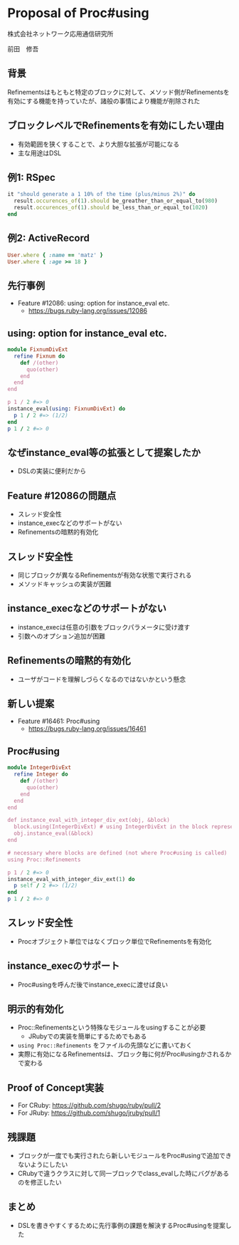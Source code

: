 # Proposal of Proc#using



株式会社ネットワーク応用通信研究所

前田　修吾

## 背景

Refinementsはもともと特定のブロックに対して、メソッド側がRefinementsを有効にする機能を持っていたが、諸般の事情により機能が削除された

## ブロックレベルでRefinementsを有効にしたい理由

* 有効範囲を狭くすることで、より大胆な拡張が可能になる
* 主な用途はDSL

## 例1: RSpec

```ruby
it "should generate a 1 10% of the time (plus/minus 2%)" do
  result.occurences_of(1).should be_greather_than_or_equal_to(980)
  result.occurences_of(1).should be_less_than_or_equal_to(1020)
end
```

## 例2: ActiveRecord

```ruby
User.where { :name == 'matz' }
User.where { :age >= 18 }
```

## 先行事例

* Feature #12086: using: option for instance_eval etc.
    * https://bugs.ruby-lang.org/issues/12086

## using: option for instance_eval etc.

```ruby
module FixnumDivExt
  refine Fixnum do
    def /(other)
      quo(other)
    end
  end
end

p 1 / 2 #=> 0
instance_eval(using: FixnumDivExt) do
  p 1 / 2 #=> (1/2)
end
p 1 / 2 #=> 0
```

## なぜinstance_eval等の拡張として提案したか

* DSLの実装に便利だから

## Feature #12086の問題点

* スレッド安全性
* instance_execなどのサポートがない
* Refinementsの暗黙的有効化

## スレッド安全性

* 同じブロックが異なるRefinementsが有効な状態で実行される
* メソッドキャッシュの実装が困難

## instance_execなどのサポートがない

* instance_execは任意の引数をブロックパラメータに受け渡す
* 引数へのオプション追加が困難

## Refinementsの暗黙的有効化

* ユーザがコードを理解しづらくなるのではないかという懸念

## 新しい提案

* Feature #16461: Proc#using
    * https://bugs.ruby-lang.org/issues/16461

## Proc#using

```ruby
module IntegerDivExt
  refine Integer do
    def /(other)
      quo(other)
    end
  end
end

def instance_eval_with_integer_div_ext(obj, &block)
  block.using(IntegerDivExt) # using IntegerDivExt in the block represented by the Proc object
  obj.instance_eval(&block)
end

# necessary where blocks are defined (not where Proc#using is called)
using Proc::Refinements

p 1 / 2 #=> 0
instance_eval_with_integer_div_ext(1) do
  p self / 2 #=> (1/2)
end
p 1 / 2 #=> 0
```

## スレッド安全性

* Procオブジェクト単位ではなくブロック単位でRefinementsを有効化

## instance_execのサポート

* Proc#usingを呼んだ後でinstance_execに渡せば良い

## 明示的有効化

* Proc::Refinementsという特殊なモジュールをusingすることが必要
    * JRubyでの実装を簡単にするためでもある
* `using Proc::Refinements` をファイルの先頭などに書いておく
* 実際に有効になるRefinementsは、ブロック毎に何がProc#usingかされるかで変わる

## Proof of Concept実装

* For CRuby: https://github.com/shugo/ruby/pull/2
* For JRuby: https://github.com/shugo/jruby/pull/1

## 残課題

* ブロックが一度でも実行されたら新しいモジュールをProc#usingで追加できないようにしたい
* CRubyで違うクラスに対して同一ブロックでclass_evalした時にバグがあるのを修正したい

## まとめ

* DSLを書きやすくするために先行事例の課題を解決するProc#usingを提案した
